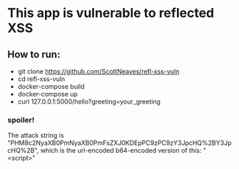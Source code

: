 # This app is vulnerable to reflected XSS

## How to run:
- git clone https://github.com/ScottNeaves/refl-xss-vuln
- cd refl-xss-vuln
- docker-compose build
- docker-compose up
- curl 127.0.0.1:5000/hello?greeting=your_greeting

### spoiler!
The attack string is "PHM8c2NyaXB0PmNyaXB0PmFsZXJ0KDEpPC9zPC9zY3JpcHQ%2BY3JpcHQ%2B", which is the url-encoded b64-encoded version of this: "<s<script>cript>alert(1)</s</script>cript>" 
